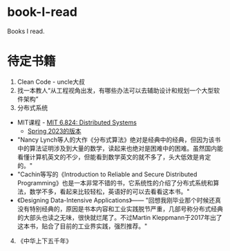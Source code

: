 # book-I-read
Books I read.

# 待定书籍
1. Clean Code - uncle大叔
2. 找一本教人“从工程视角出发，有哪些办法可以去辅助设计和规划一个大型软件架构”
3. 分布式系统
  * MIT课程 - [MIT 6.824: Distributed Systems](https://www.youtube.com/@6.824/videos)
    * [Spring 2023的版本](https://pdos.csail.mit.edu/6.824/schedule.html)
  * "Nancy Lynch等人的大作《分布式算法》绝对是经典中的经典，但因为该书中的算法证明涉及到大量的数学，读起来也绝对是困难中的困难。虽然国内能看懂计算机英文的不少，但能看到数学英文的就不多了，头大低效是肯定的。"
  * "Cachin等写的《Introduction to Reliable and Secure Distributed Programming》也是一本非常不错的书，它系统性的介绍了分布式系统和算法，数学不多，看起来比较轻松，英语好的可以去看看这本书。"
  * 《Designing Data-Intensive Applications》—— "回想我刚毕业那个时候还真没有特别经典的，原因是书本内容和工业实践脱节严重，几部号称分布式经典的大部头也读之无味，很快就烂尾了。不过Martin Kleppmann于2017年出了这本书，贴合了目前的工业界实践，强烈推荐。"
4. 《中华上下五千年》